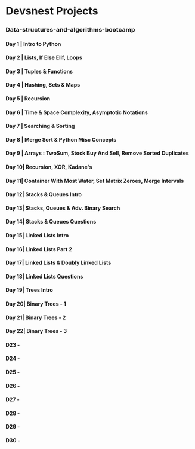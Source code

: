 # Devsnest Projects
### Data-structures-and-algorithms-bootcamp
#### Day 1 | Intro to Python
#### Day 2 | Lists, If Else Elif, Loops
#### Day 3 | Tuples & Functions
#### Day 4 | Hashing, Sets & Maps
#### Day 5 | Recursion
#### Day 6 | Time & Space Complexity, Asymptotic Notations
#### Day 7 | Searching & Sorting
#### Day 8 | Merge Sort & Python Misc Concepts
#### Day 9 | Arrays : TwoSum, Stock Buy And Sell, Remove Sorted Duplicates
#### Day 10| Recursion, XOR, Kadane's
#### Day 11| Container With Most Water, Set Matrix Zeroes, Merge Intervals
#### Day 12| Stacks & Queues Intro
#### Day 13| Stacks, Queues & Adv. Binary Search
#### Day 14| Stacks & Queues Questions
#### Day 15| Linked Lists Intro
#### Day 16| Linked Lists Part 2
#### Day 17| Linked Lists & Doubly Linked Lists
#### Day 18| Linked Lists Questions
#### Day 19| Trees Intro
#### Day 20| Binary Trees - 1
#### Day 21| Binary Trees - 2
#### Day 22| Binary Trees - 3
#### D23 -
#### D24 -
#### D25 -
#### D26 -
#### D27 -
#### D28 -
#### D29 -
#### D30 -

